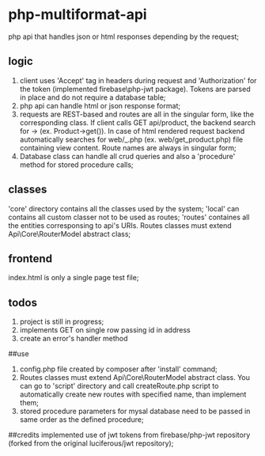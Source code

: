 # php-multiformat-api
php api that handles json or html responses depending by the request;

## logic
1) client uses 'Accept' tag in headers during request and 'Authorization' for the token (implemented firebase\php-jwt package). Tokens are parsed in place and do not require a database table;
2) php api can handle html or json response format;
3) requests are REST-based and routes are all in the singular form, like the corresponding class. If client calls GET api/product, the backend search for <CLASS>-><HTTP METHOD> (ex. Product->get()). In case of html rendered request backend automatically searches for web/<HTTP METHOD>_<CLASS>.php (ex. web/get_product.php) file containing view content. Route names are always in singular form;
4) Database class can handle all crud queries and also a 'procedure' method for stored procedure calls;

## classes
'core' directory contains all the classes used by the system;
'local' can contains all custom classer not to be used as routes;
'routes' containes all the entities corresponsing to api's URIs. Routes classes must extend Api\Core\RouterModel abstract class;

## frontend
index.html is only a single page test file;

## todos
1) project is still in progress;
2) implements GET  on single row passing id in address
3) create an error's handler method

##use
1) config.php file created by composer after 'install' command;
2) Routes classes must extend Api\Core\RouterModel abstract class. You can go to 'script' directory and call createRoute.php script to automatically create new routes with specified name, than implement them;
3) stored procedure parameters for mysal database need to be passed in same order as the defined procedure;

##credits
implemented use of jwt tokens from firebase/php-jwt repository (forked from the original luciferous/jwt repository);
